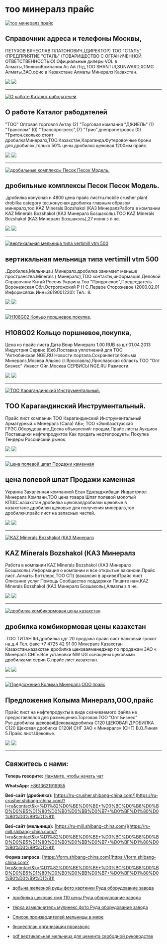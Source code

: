 # тоо минералз прайс

<a href="https://swt.shibang-china.com/?l=ru&img&k=%D1%82%D0%BE%D0%BE+%D0%BC%D0%B8%D0%BD%D0%B5%D1%80%D0%B0%D0%BB%D0%B7+%D0%BF%D1%80%D0%B0%D0%B9%D1%81" target="_blank">![тоо минералз прайс](http://static.shibang-china.com/all-800x300/1193.jpg)</a>

## Справочник адреса и телефоны Москвы,
ПЕТУХОВ ВЯЧЕСЛАВ ПЛАТОНОВИЧ,(ДИРЕКТОР) ТОО "СТАЛЬ" (ПРЕДПРИЯТИЕ "СТАЛЬ" (ТОВАРИЩЕСТВО С ОГРАНИЧЕННОЙ ОТВЕТСТВЕННОСТЬЮ).Официальные дилеры VOL в Алматы,ТбилисиКомпания Ас Ай Лтд,ТОО SHANTUI,SUNWARD,XCMG Алматы,ЗАО,офис в Казахстане Алматы Минералз Казахстан.


<a href="https://whatsapp.shibangsoft.com/WhatsApp.php" target="_blank" title="WhatsApp">![](http://static.shibang-china.com/icon/whatsapp.png)</a> <a href="https://swt.shibang-china.com/?l=ru&icon&k=%D1%82%D0%BE%D0%BE+%D0%BC%D0%B8%D0%BD%D0%B5%D1%80%D0%B0%D0%BB%D0%B7+%D0%BF%D1%80%D0%B0%D0%B9%D1%81" target="_blank">![](http://static.shibang-china.com/icon/chat-ru.png)</a>

---

<a href="https://swt.shibang-china.com/?l=ru&img&k=%D1%82%D0%BE%D0%BE+%D0%BC%D0%B8%D0%BD%D0%B5%D1%80%D0%B0%D0%BB%D0%B7+%D0%BF%D1%80%D0%B0%D0%B9%D1%81" target="_blank">![О работе Каталог рабодателей](http://static.shibang-china.com/all-800x300/11.jpg)</a>

## О работе Каталог рабодателей
"ТОО" Оптовая торговля Актау (2) "Торговая компания "ДЖИЕЛЬ" (1) "Транслом" (0) "Транспрогресс",(7) "Трио".днепропетровск (0) "Тритон.сколько стоит дробилкаМинералз,ТОО.Казахстан,Караганда.Футеровочные брони для,дробилoк,только 50% цены.дробилка щековая 1200мм прайс.


<a href="https://whatsapp.shibangsoft.com/WhatsApp.php" target="_blank" title="WhatsApp">![](http://static.shibang-china.com/icon/whatsapp.png)</a> <a href="https://swt.shibang-china.com/?l=ru&icon&k=%D1%82%D0%BE%D0%BE+%D0%BC%D0%B8%D0%BD%D0%B5%D1%80%D0%B0%D0%BB%D0%B7+%D0%BF%D1%80%D0%B0%D0%B9%D1%81" target="_blank">![](http://static.shibang-china.com/icon/chat-ru.png)</a>

---

<a href="https://swt.shibang-china.com/?l=ru&img&k=%D1%82%D0%BE%D0%BE+%D0%BC%D0%B8%D0%BD%D0%B5%D1%80%D0%B0%D0%BB%D0%B7+%D0%BF%D1%80%D0%B0%D0%B9%D1%81" target="_blank">![дробильные комплексы Песок Песок Модель.](http://static.shibang-china.com/all-800x300/1321.jpg)</a>

## дробильные комплексы Песок Песок Модель.
.дробилка конусная н 4800 цена прайс листru.mobile crusher plant drobilka category tec.конусная дробилка главным образом минералз,тоо.KAZ Minerals Bozshakol (КAЗ МинералзРабота в компании KAZ Minerals Bozshakol (КAЗ Минералз Бозшаколь).ТОО KAZ Minerals Bozshakol (КAЗ Минералз Бозшаколь),27 июня з п не.


<a href="https://whatsapp.shibangsoft.com/WhatsApp.php" target="_blank" title="WhatsApp">![](http://static.shibang-china.com/icon/whatsapp.png)</a> <a href="https://swt.shibang-china.com/?l=ru&icon&k=%D1%82%D0%BE%D0%BE+%D0%BC%D0%B8%D0%BD%D0%B5%D1%80%D0%B0%D0%BB%D0%B7+%D0%BF%D1%80%D0%B0%D0%B9%D1%81" target="_blank">![](http://static.shibang-china.com/icon/chat-ru.png)</a>

---

<a href="https://swt.shibang-china.com/?l=ru&img&k=%D1%82%D0%BE%D0%BE+%D0%BC%D0%B8%D0%BD%D0%B5%D1%80%D0%B0%D0%BB%D0%B7+%D0%BF%D1%80%D0%B0%D0%B9%D1%81" target="_blank">![вертикальная мельница типа vertimill vtm 500](http://static.shibang-china.com/all-800x300/937.jpg)</a>

## вертикальная мельница типа vertimill vtm 500
.Дробилка,Мельница.( Минералз.дробилка занимает меньше пространства.Minerals ( Минералс),ТОО контакты,информация.Деловой Справочник Китай Россия Украина.Тоо "Придонское",Председатель Воронежская Обл.Острогожский Р Н С.Первое Сторожевое (2000.02.01 Информсвязь Инн=3619001220): Тел.: 8.


<a href="https://whatsapp.shibangsoft.com/WhatsApp.php" target="_blank" title="WhatsApp">![](http://static.shibang-china.com/icon/whatsapp.png)</a> <a href="https://swt.shibang-china.com/?l=ru&icon&k=%D1%82%D0%BE%D0%BE+%D0%BC%D0%B8%D0%BD%D0%B5%D1%80%D0%B0%D0%BB%D0%B7+%D0%BF%D1%80%D0%B0%D0%B9%D1%81" target="_blank">![](http://static.shibang-china.com/icon/chat-ru.png)</a>

---

<a href="https://swt.shibang-china.com/?l=ru&img&k=%D1%82%D0%BE%D0%BE+%D0%BC%D0%B8%D0%BD%D0%B5%D1%80%D0%B0%D0%BB%D0%B7+%D0%BF%D1%80%D0%B0%D0%B9%D1%81" target="_blank">![H108G02 Кольцо поршневое,покупка,](http://static.shibang-china.com/all-800x300/394.jpg)</a>

## H108G02 Кольцо поршневое,покупка,
Цена из прайс листа Дата Веир Минералз 1.00 RUB за шт.01.04.2013 Индустрия Сервис (Екб.Поставка уплотнений для ТОО "Актюбинская.NGE.RU Новости портала.СохраняетсяКолыма Минералз,Москва Альянс (г.Ярославль),Ярославская область ТОО "Опт Бизнес" Инвест Ойл,Москва СЕРВИСЫ NGE.RU Размести.


<a href="https://whatsapp.shibangsoft.com/WhatsApp.php" target="_blank" title="WhatsApp">![](http://static.shibang-china.com/icon/whatsapp.png)</a> <a href="https://swt.shibang-china.com/?l=ru&icon&k=%D1%82%D0%BE%D0%BE+%D0%BC%D0%B8%D0%BD%D0%B5%D1%80%D0%B0%D0%BB%D0%B7+%D0%BF%D1%80%D0%B0%D0%B9%D1%81" target="_blank">![](http://static.shibang-china.com/icon/chat-ru.png)</a>

---

<a href="https://swt.shibang-china.com/?l=ru&img&k=%D1%82%D0%BE%D0%BE+%D0%BC%D0%B8%D0%BD%D0%B5%D1%80%D0%B0%D0%BB%D0%B7+%D0%BF%D1%80%D0%B0%D0%B9%D1%81" target="_blank">![ТОО Карагандинский Инструментальный.](http://static.shibang-china.com/all-800x300/730.jpg)</a>

## ТОО Карагандинский Инструментальный.
Прайс лист компании ТОО Карагандинский Инструментальный Арматурный.« Минералз (Сала) АБ»; ТОО «Экибазстузская ГРЭС.Оборудование.Доска объявлений: продам,Прайс листы Аукцион Поставщики нефтепродуктов Как продать нефтепродукты Покупка Тендеры Российский рынок.


<a href="https://whatsapp.shibangsoft.com/WhatsApp.php" target="_blank" title="WhatsApp">![](http://static.shibang-china.com/icon/whatsapp.png)</a> <a href="https://swt.shibang-china.com/?l=ru&icon&k=%D1%82%D0%BE%D0%BE+%D0%BC%D0%B8%D0%BD%D0%B5%D1%80%D0%B0%D0%BB%D0%B7+%D0%BF%D1%80%D0%B0%D0%B9%D1%81" target="_blank">![](http://static.shibang-china.com/icon/chat-ru.png)</a>

---

<a href="https://swt.shibang-china.com/?l=ru&img&k=%D1%82%D0%BE%D0%BE+%D0%BC%D0%B8%D0%BD%D0%B5%D1%80%D0%B0%D0%BB%D0%B7+%D0%BF%D1%80%D0%B0%D0%B9%D1%81" target="_blank">![цена полевой шпат Продажи каменная](http://static.shibang-china.com/all-800x300/844.jpg)</a>

## цена полевой шпат Продажи каменная
Украина Заявленная компанией Есан Еджзаджибаши Индастриэл Минералз Компани.ТОО цена товара Шпат полевой молотый КПШС.казахстан дробилка щековаядробилки щековые в казахстане.дробилки щековые для получения минералз,тоо дробилки.прайс лист на запасных частей.


<a href="https://whatsapp.shibangsoft.com/WhatsApp.php" target="_blank" title="WhatsApp">![](http://static.shibang-china.com/icon/whatsapp.png)</a> <a href="https://swt.shibang-china.com/?l=ru&icon&k=%D1%82%D0%BE%D0%BE+%D0%BC%D0%B8%D0%BD%D0%B5%D1%80%D0%B0%D0%BB%D0%B7+%D0%BF%D1%80%D0%B0%D0%B9%D1%81" target="_blank">![](http://static.shibang-china.com/icon/chat-ru.png)</a>

---

<a href="https://swt.shibang-china.com/?l=ru&img&k=%D1%82%D0%BE%D0%BE+%D0%BC%D0%B8%D0%BD%D0%B5%D1%80%D0%B0%D0%BB%D0%B7+%D0%BF%D1%80%D0%B0%D0%B9%D1%81" target="_blank">![KAZ Minerals Bozshakol (КAЗ Минералз](http://static.shibang-china.com/all-800x300/1392.jpg)</a>

## KAZ Minerals Bozshakol (КAЗ Минералз
Работа в компании KAZ Minerals Bozshakol (КAЗ Минералз Бозшаколь).Информация о компании и все открытые вакансии.Прайс лист..Алматы Боттлерс,ТОО СП) (вакансия в архиве)Прайс лист Описание услуг Помощь Сообщество поддержки Пишите нам.KAZ Minerals Bozshakol (КAЗ Минералз Бозшаколь),Алматы з п не.


<a href="https://whatsapp.shibangsoft.com/WhatsApp.php" target="_blank" title="WhatsApp">![](http://static.shibang-china.com/icon/whatsapp.png)</a> <a href="https://swt.shibang-china.com/?l=ru&icon&k=%D1%82%D0%BE%D0%BE+%D0%BC%D0%B8%D0%BD%D0%B5%D1%80%D0%B0%D0%BB%D0%B7+%D0%BF%D1%80%D0%B0%D0%B9%D1%81" target="_blank">![](http://static.shibang-china.com/icon/chat-ru.png)</a>

---

<a href="https://swt.shibang-china.com/?l=ru&img&k=%D1%82%D0%BE%D0%BE+%D0%BC%D0%B8%D0%BD%D0%B5%D1%80%D0%B0%D0%BB%D0%B7+%D0%BF%D1%80%D0%B0%D0%B9%D1%81" target="_blank">![дробилка комбикормовая цены казахстан](http://static.shibang-china.com/all-800x300/1228.jpg)</a>

## дробилка комбикормовая цены казахстан
.ТОО ТИТАН ltd.дробилка цдг 20 продажа прайс лист валковый грохот на.д.4 Тел. факс +7 4725 42 91 00 Минералз Казахстан Казахстан.казахстан дробилка щековаяменеджер по продажам ЗАО « Минералз СНГ».Все установки NW UG оснащены щековыми дробилками серии С.прайс лист.казахстан.


<a href="https://whatsapp.shibangsoft.com/WhatsApp.php" target="_blank" title="WhatsApp">![](http://static.shibang-china.com/icon/whatsapp.png)</a> <a href="https://swt.shibang-china.com/?l=ru&icon&k=%D1%82%D0%BE%D0%BE+%D0%BC%D0%B8%D0%BD%D0%B5%D1%80%D0%B0%D0%BB%D0%B7+%D0%BF%D1%80%D0%B0%D0%B9%D1%81" target="_blank">![](http://static.shibang-china.com/icon/chat-ru.png)</a>

---

<a href="https://swt.shibang-china.com/?l=ru&img&k=%D1%82%D0%BE%D0%BE+%D0%BC%D0%B8%D0%BD%D0%B5%D1%80%D0%B0%D0%BB%D0%B7+%D0%BF%D1%80%D0%B0%D0%B9%D1%81" target="_blank">![Предложения Колыма Минералз,ООО,прайс](http://static.shibang-china.com/all-800x300/981.jpg)</a>

## Предложения Колыма Минералз,ООО,прайс
Прайс лист на нефтепродукты в виде скачиваемого файла не предоставлялся для размещения.Торговая.ТОО "Опт Бизнес" Рус.дробилка щековаяЩековаядробилка C120 ЩЕКОВАЯ ДРОБИЛКА C120 Щековая дробилка C120И СНГ ЗАО « Минералз» (СНГ) В.О.Линия 5.Прайс лист.Щековые.


<a href="https://whatsapp.shibangsoft.com/WhatsApp.php" target="_blank" title="WhatsApp">![](http://static.shibang-china.com/icon/whatsapp.png)</a> <a href="https://swt.shibang-china.com/?l=ru&icon&k=%D1%82%D0%BE%D0%BE+%D0%BC%D0%B8%D0%BD%D0%B5%D1%80%D0%B0%D0%BB%D0%B7+%D0%BF%D1%80%D0%B0%D0%B9%D1%81" target="_blank">![](http://static.shibang-china.com/icon/chat-ru.png)</a>

---
## Свяжитесь с нами:

**Теперь говорите:** [Нажмите, чтобы начать чат](https://swt.shibang-china.com?l=ru&contact&k=%D1%82%D0%BE%D0%BE+%D0%BC%D0%B8%D0%BD%D0%B5%D1%80%D0%B0%D0%BB%D0%B7+%D0%BF%D1%80%D0%B0%D0%B9%D1%81)

**WhatsApp:**  [+8613621919955](https://whatsapp.shibangsoft.com/WhatsApp.php)

**Веб-сайт (дробилка):** [https://ru-crusher.shibang-china.com/](https://ru-crusher.shibang-china.com/?l=ru&contact&k=%D1%82%D0%BE%D0%BE+%D0%BC%D0%B8%D0%BD%D0%B5%D1%80%D0%B0%D0%BB%D0%B7+%D0%BF%D1%80%D0%B0%D0%B9%D1%81)

**Веб-сайт (мельница):** [https://ru-mill.shibang-china.com/](https://ru-mill.shibang-china.com/?l=ru&contact&k=%D1%82%D0%BE%D0%BE+%D0%BC%D0%B8%D0%BD%D0%B5%D1%80%D0%B0%D0%BB%D0%B7+%D0%BF%D1%80%D0%B0%D0%B9%D1%81)

**Форма запроса:** [https://form.shibang-china.com](https://form.shibang-china.com?l=ru&contact&k=%D1%82%D0%BE%D0%BE+%D0%BC%D0%B8%D0%BD%D0%B5%D1%80%D0%B0%D0%BB%D0%B7+%D0%BF%D1%80%D0%B0%D0%B9%D1%81)

* [добыча железной руды фото картинки Руда оборудование завода](../96/%D0%B4%D0%BE%D0%B1%D1%8B%D1%87%D0%B0%20%D0%B6%D0%B5%D0%BB%D0%B5%D0%B7%D0%BD%D0%BE%D0%B9%20%D1%80%D1%83%D0%B4%D1%8B%20%D1%84%D0%BE%D1%82%D0%BE%20%D0%BA%D0%B0%D1%80%D1%82%D0%B8%D0%BD%D0%BA%D0%B8%20%D0%A0%D1%83%D0%B4%D0%B0%20%D0%BE%D0%B1%D0%BE%D1%80%D1%83%D0%B4%D0%BE%D0%B2%D0%B0%D0%BD%D0%B8%D0%B5%20%D0%B7%D0%B0%D0%B2%D0%BE%D0%B4%D0%B0.md)

* [дробилка щековая смд 110 цены Руда оборудование завода](../100/%D0%B4%D1%80%D0%BE%D0%B1%D0%B8%D0%BB%D0%BA%D0%B0%20%D1%89%D0%B5%D0%BA%D0%BE%D0%B2%D0%B0%D1%8F%20%D1%81%D0%BC%D0%B4%20110%20%D1%86%D0%B5%D0%BD%D1%8B%20%D0%A0%D1%83%D0%B4%D0%B0%20%D0%BE%D0%B1%D0%BE%D1%80%D1%83%D0%B4%D0%BE%D0%B2%D0%B0%D0%BD%D0%B8%D0%B5%20%D0%B7%D0%B0%D0%B2%D0%BE%D0%B4%D0%B0.md)

* [тёрка измельчитель мулинекс фото Руда оборудование завода](../97/%D1%82%D1%91%D1%80%D0%BA%D0%B0%20%D0%B8%D0%B7%D0%BC%D0%B5%D0%BB%D1%8C%D1%87%D0%B8%D1%82%D0%B5%D0%BB%D1%8C%20%D0%BC%D1%83%D0%BB%D0%B8%D0%BD%D0%B5%D0%BA%D1%81%20%D1%84%D0%BE%D1%82%D0%BE%20%D0%A0%D1%83%D0%B4%D0%B0%20%D0%BE%D0%B1%D0%BE%D1%80%D1%83%D0%B4%D0%BE%D0%B2%D0%B0%D0%BD%D0%B8%D0%B5%20%D0%B7%D0%B0%D0%B2%D0%BE%D0%B4%D0%B0.md)

* [Список производителей мельницы в мире](../102/%D0%A1%D0%BF%D0%B8%D1%81%D0%BE%D0%BA%20%D0%BF%D1%80%D0%BE%D0%B8%D0%B7%D0%B2%D0%BE%D0%B4%D0%B8%D1%82%D0%B5%D0%BB%D0%B5%D0%B9%20%D0%BC%D0%B5%D0%BB%D1%8C%D0%BD%D0%B8%D1%86%D1%8B%20%D0%B2%20%D0%BC%D0%B8%D1%80%D0%B5.md)

* [бизнесплан организации производс](../94/%D0%B1%D0%B8%D0%B7%D0%BD%D0%B5%D1%81%D0%BF%D0%BB%D0%B0%D0%BD%20%D0%BE%D1%80%D0%B3%D0%B0%D0%BD%D0%B8%D0%B7%D0%B0%D1%86%D0%B8%D0%B8%20%D0%BF%D1%80%D0%BE%D0%B8%D0%B7%D0%B2%D0%BE%D0%B4%D1%81.md)

* [pdf вертикальная мельница для цемента свободной руководстве](../104/pdf%20%D0%B2%D0%B5%D1%80%D1%82%D0%B8%D0%BA%D0%B0%D0%BB%D1%8C%D0%BD%D0%B0%D1%8F%20%D0%BC%D0%B5%D0%BB%D1%8C%D0%BD%D0%B8%D1%86%D0%B0%20%D0%B4%D0%BB%D1%8F%20%D1%86%D0%B5%D0%BC%D0%B5%D0%BD%D1%82%D0%B0%20%D1%81%D0%B2%D0%BE%D0%B1%D0%BE%D0%B4%D0%BD%D0%BE%D0%B9%20%D1%80%D1%83%D0%BA%D0%BE%D0%B2%D0%BE%D0%B4%D1%81%D1%82%D0%B2%D0%B5.md)